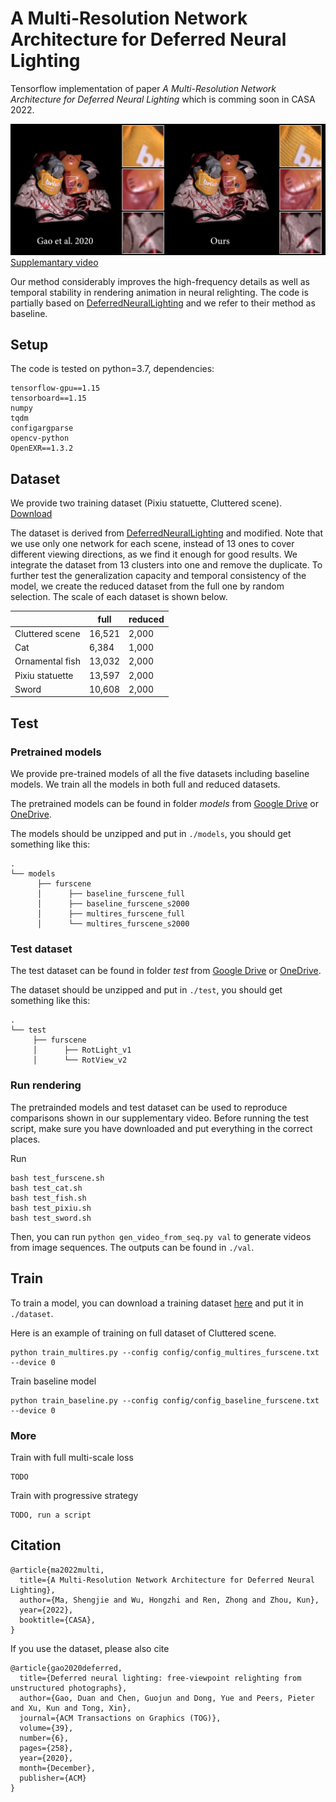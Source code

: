# A Multi-Resolution Network Architecture for Deferred Neural Lighting

Tensorflow implementation of paper *A Multi-Resolution Network Architecture for Deferred Neural Lighting* which is comming soon in CASA 2022.

![teaser](./fig/total2_casa.png)
[Supplemantary video](https://zjumsj.github.io/MRNDNL.github.io/)

Our method considerably improves the high-frequency details as well as temporal stability in rendering animation in neural relighting. The code is partially based on [DeferredNeuralLighting](https://github.com/msraig/DeferredNeuralLighting) and we refer to their method as baseline.   



## Setup

The code is tested on python=3.7, dependencies:

```
tensorflow-gpu==1.15
tensorboard==1.15
numpy
tqdm
configargparse
opencv-python
OpenEXR==1.3.2
```

## Dataset  

We provide two training dataset (Pixiu statuette, Cluttered scene). [Download](TODO)

The dataset is derived from [DeferredNeuralLighting](https://github.com/msraig/DeferredNeuralLighting) and modified. Note that we use only one network for each scene, instead of 13 ones to cover different viewing directions, as we find it enough for good results. We integrate the dataset from 13 clusters into one and remove the duplicate. To further test the generalization capacity and temporal consistency of the model, we create the reduced dataset from the full one by random selection. The scale of each dataset is shown below. 

| | full | reduced  |
|----|----|----|
|Cluttered scene| 16,521 | 2,000 |
|Cat| 6,384 | 1,000 |
|Ornamental fish| 13,032 | 2,000 |
|Pixiu statuette| 13,597 | 2,000 |
|Sword| 10,608 | 2,000 |

## Test 
### Pretrained models

We provide pre-trained models of all the five datasets including baseline models. We train all the models in both full and reduced datasets.

The pretrained models can be found in folder *models* from [Google Drive](https://drive.google.com/drive/folders/1h2F9OFWf814opyvX_XiIc3OBJdyv9mEw?usp=sharing) or [OneDrive](https://zjueducn-my.sharepoint.com/:f:/g/personal/3140103086_zju_edu_cn/EoRrq2-SRjlLt7t4HLsXkwABYLHcJMetyH-hpYr3g84aeA?e=8kvKoj).

The models should be unzipped and put in `./models`, you should get something like this:  
```
.
└── models
      ├── furscene    					
      │      ├── baseline_furscene_full   		
      │      ├── baseline_furscene_s2000   		
      │      ├── multires_furscene_full
      │      └── multires_furscene_s2000
```

### Test dataset

The test dataset can be found in folder *test* from [Google Drive](https://drive.google.com/drive/folders/1h2F9OFWf814opyvX_XiIc3OBJdyv9mEw?usp=sharing) or [OneDrive](https://zjueducn-my.sharepoint.com/:f:/g/personal/3140103086_zju_edu_cn/EoRrq2-SRjlLt7t4HLsXkwABYLHcJMetyH-hpYr3g84aeA?e=8kvKoj).

The dataset should be unzipped and put in `./test`, you should get something like this:  
```
.
└── test
     ├── furscene    					
     │      ├── RotLight_v1   		
     │      └── RotView_v2
```

### Run rendering

The pretrainded models and test dataset can be used to reproduce comparisons shown in our supplementary video. Before running the test script, make sure you have downloaded and put everything in the correct places.

Run
```
bash test_furscene.sh
bash test_cat.sh
bash test_fish.sh
bash test_pixiu.sh
bash test_sword.sh
```

Then, you can run `python gen_video_from_seq.py val` to generate videos from image sequences. The outputs can be found in `./val`.    

## Train

To train a model, you can download a training dataset [here](TODO) and put it in `./dataset`.  

Here is an example of training on full dataset of Cluttered scene.
```
python train_multires.py --config config/config_multires_furscene.txt --device 0
```

Train baseline model
```
python train_baseline.py --config config/config_baseline_furscene.txt --device 0
```

### More

Train with full multi-scale loss
```
TODO
```

Train with progressive strategy
```
TODO, run a script
```


## Citation


<!-- TODO: may modify citation when paper is officially published-->

```
@article{ma2022multi,
  title={A Multi-Resolution Network Architecture for Deferred Neural Lighting},
  author={Ma, Shengjie and Wu, Hongzhi and Ren, Zhong and Zhou, Kun},
  year={2022},
  booktitle={CASA},
}
```

If you use the dataset, please also cite

```
@article{gao2020deferred,
  title={Deferred neural lighting: free-viewpoint relighting from unstructured photographs},
  author={Gao, Duan and Chen, Guojun and Dong, Yue and Peers, Pieter and Xu, Kun and Tong, Xin},
  journal={ACM Transactions on Graphics (TOG)},
  volume={39},
  number={6},
  pages={258},
  year={2020},
  month={December},
  publisher={ACM}
}
```


